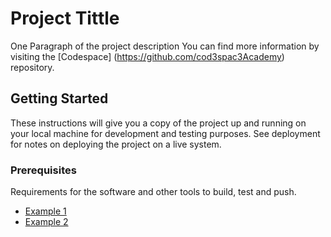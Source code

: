 # Project Tittle

One Paragraph of the project description
You can find more information by visiting the [Codespace] (https://github.com/cod3spac3Academy) repository.

## Getting Started

These instructions will give you a copy of the project up and running on your local machine for development and testing purposes. See deployment for notes on deploying the project on a live system.

### Prerequisites

Requirements for the software and other tools to build, test and push.

- [Example 1](https://www.google.com)
- [Example 2](https://www.google.com)